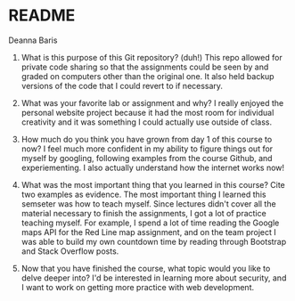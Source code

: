 README
======
Deanna Baris

1) What is this purpose of this Git repository? (duh!)
This repo allowed for private code sharing so that the assignments could be seen by and graded on computers other than the original one. It also held backup versions of the code that I could revert to if necessary. 

2) What was your favorite lab or assignment and why?
I really enjoyed the personal website project because it had the most room for individual creativity and it was something I could actually use outside of class.

3) How much do you think you have grown from day 1 of this course to now?
I feel much more confident in my ability to figure things out for myself by googling, following examples from the course Github, and experiementing. I also actually understand how the internet works now!

4) What was the most important thing that you learned in this course? Cite two examples as evidence.
The most important thing I learned this semseter was how to teach myself. Since lectures didn't cover all the material necessary to finish the assignments, I got a lot of practice teaching myself. For example, I spend a lot of time reading the Google maps API for the Red Line map assignment, and on the team project I was able to build my own countdown time by reading through Bootstrap and Stack Overflow posts.

5) Now that you have finished the course, what topic would you like to delve deeper into?
I'd be interested in learning more about security, and I want to work on getting more practice with web development. 